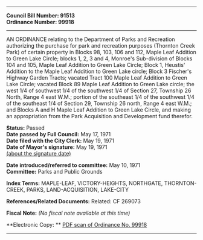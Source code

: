 * * * * *  
  
**Council Bill Number: [](#h0)[](#h2)91513**   
**Ordinance Number: 99918**  
  
* * * * *  
  
AN ORDINANCE relating to the Department of Parks and Recreation authorizing the purchase for park and recreation purposes (Thornton Creek Park) of certain property in Blocks 98, 103, 106 and 112, Maple Leaf Addition to Green Lake Circle; blocks 1, 2, 3 and 4, Monroe's Sub-division of Blocks 104 and 105, Maple Leaf Addition to Green Lake Circle; Block 1, Heustis' Addition to the Maple Leaf Addition to Green Lake circle; Block 3 Fischer's Highway Garden Tracts; vacated Tract 100 Maple Leaf Addition to Green Lake Circle; vacated Block 89 Maple Leaf Addition to Green Lake circle; the west 1/4 of southwest 1/4 of the southwest 1/4 of Section 27, Township 26 North, Range 4 east W.M.; portion of the southeast 1/4 of the southwest 1/4 of the southeast 1/4 of Section 29, Township 26 north, Range 4 east W.M.; and Blocks A and H Maple Leaf Addition to Green Lake Circle, and making an appropriation from the Park Acquisition and Development fund therefor.  
  
**Status:** Passed   
**Date passed by Full Council:** May 17, 1971   
**Date filed with the City Clerk:** May 19, 1971   
**Date of Mayor's signature:** May 19, 1971   
[(about the signature date)](/~public/approvaldate.htm)   
  
  
**Date introduced/referred to committee:** May 10, 1971   
**Committee:** Parks and Public Grounds   
  
**Index Terms:** MAPLE-LEAF, VICTORY-HEIGHTS, NORTHGATE, THORNTON-CREEK, PARKS, LAND-ACQUISITION, LAKE-CITY  
  
**References/Related Documents:** Related: CF 269073  
  
**Fiscal Note:** *(No fiscal note available at this time)*  
  
**Electronic Copy: ** [PDF scan of Ordinance No. 99918](/~archives/Ordinances/Ord_99918.pdf)  
  
* * * * *  
